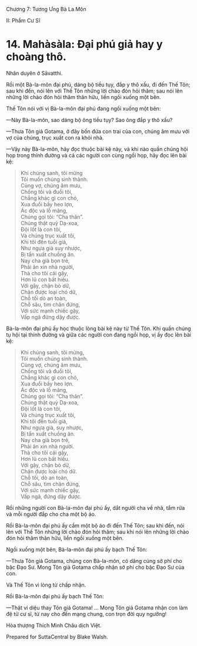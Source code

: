 

Chương 7: Tương Ưng Bà La Môn

II: Phẩm Cư Sĩ

# 14\. Mahàsàla: Ðại phú giả hay y choàng thô.

Nhân duyên ở Sāvatthi.

Rồi một Bà-la-môn đại phú, dáng bộ tiều tụy, đắp y thô xấu, đi đến Thế Tôn; sau khi đến, nói lên với Thế Tôn những lời chào đón hỏi thăm; sau nói lên những lời chào đón hỏi thăm thân hữu, liền ngồi xuống một bên.

Thế Tôn nói với vị Bà-la-môn đại phú đang ngồi xuống một bên:

—Này Bà-la-môn, sao dáng bộ ông tiều tụy? Sao ông đắp y thô xấu?

—Thưa Tôn giả Gotama, ở đây bốn đứa con trai của con, chúng âm mưu với vợ của chúng, trục xuất con ra khỏi nhà.

—Vậy này Bà-la-môn, hãy đọc thuộc bài kệ này, và khi nào quần chúng hội họp trong thính đường và cả các người con cùng ngồi họp, hãy đọc lên bài kệ:

> Khi chúng sanh, tôi mừng  
> Tôi muốn chúng sinh thành.  
> Cùng vợ, chúng âm mưu,  
> Chống tôi và đuổi tôi,  
> Chẳng khác gì con chó,  
> Xua đuổi bầy heo lợn,  
> Ác độc và lỗ mãng,  
> Chúng gọi tôi: “Cha thân”.  
> Chúng thật quỷ Dạ-xoa,  
> Ðội lốt là con tôi,  
> Và chúng trục xuất tôi,  
> Khi tôi đến tuổi già,  
> Như ngựa già suy nhược,  
> Bị tẩn xuất chuồng ăn.  
> Nay cha già bọn trẻ,  
> Phải ăn xin nhà người,  
> Thà cho tôi cái gậy,  
> Hơn lũ con bất hiếu.  
> Với gậy, chận bò dữ,  
> Chận được loại chó dữ,  
> Chỗ tối dò an toàn,  
> Chỗ sâu, tìm chân đứng,  
> Với sức mạnh chiếc gậy,  
> Vấp ngã đứng dậy được.

Bà-la-môn đại phú ấy học thuộc lòng bài kệ này từ Thế Tôn. Khi quần chúng tụ hội tại thính đường và giữa các người con đang ngồi họp, vị ấy đọc lên bài kệ:

> Khi chúng sanh, tôi mừng,  
> Tôi muốn chúng sinh thành.  
> Cùng vợ, chúng âm mưu,  
> Chống tôi và đuổi tôi,  
> Chẳng khác gì con chó,  
> Xua đuổi bầy heo lợn.  
> Ác độc và lỗ mãng,  
> Chúng gọi tôi: “Cha thân”.  
> Chúng thật quỷ Dạ-xoa,  
> Ðội lốt là con tôi,  
> Và chúng trục xuất tôi,  
> Khi tôi đến tuổi già,  
> Như ngựa già, suy nhược,  
> Bị tẩn xuất chuồng ăn.  
> Nay cha già bọn trẻ,  
> Phải ăn xin nhà người.  
> Thà cho tôi cái gậy,  
> Hơn lũ con bất hiếu.  
> Với gậy, chận bò dữ,  
> Chận được loài chó dữ.  
> Chỗ tối, dò an toàn,  
> Chỗ sâu, tìm chân đứng,  
> Với sức mạnh chiếc gậy,  
> Vấp ngã, đứng dậy được.

Rồi những người con Bà-la-môn đại phú ấy, dắt người cha về nhà, tắm rửa và mỗi người đắp cho cha một bộ áo.

Rồi Bà-la-môn đại phú ấy cầm một bộ áo đi đến Thế Tôn; sau khi đến, nói lên với Thế Tôn những lời chào đón hỏi thăm; sau khi nói lên những lời chào đón hỏi thăm thân hữu, liền ngồi xuống một bên.

Ngồi xuống một bên, Bà-la-môn đại phú ấy bạch Thế Tôn:

—Thưa Tôn giả Gotama, chúng con Bà-la-môn, có dâng cúng sở phí cho bậc Ðạo Sư. Mong Tôn giả Gotama chấp nhận sở phí cho bậc Ðạo Sư của con.

Và Thế Tôn vì lòng từ chấp nhận.

Rồi Bà-la-môn đại phú ấy bạch Thế Tôn:

—Thật vi diệu thay Tôn giả Gotama! … Mong Tôn giả Gotama nhận con làm đệ tử cư sĩ, từ nay cho đến mạng chung, con trọn đời quy ngưỡng!

Hòa thượng Thích Minh Châu dịch Việt.

Prepared for SuttaCentral by Blake Walsh.